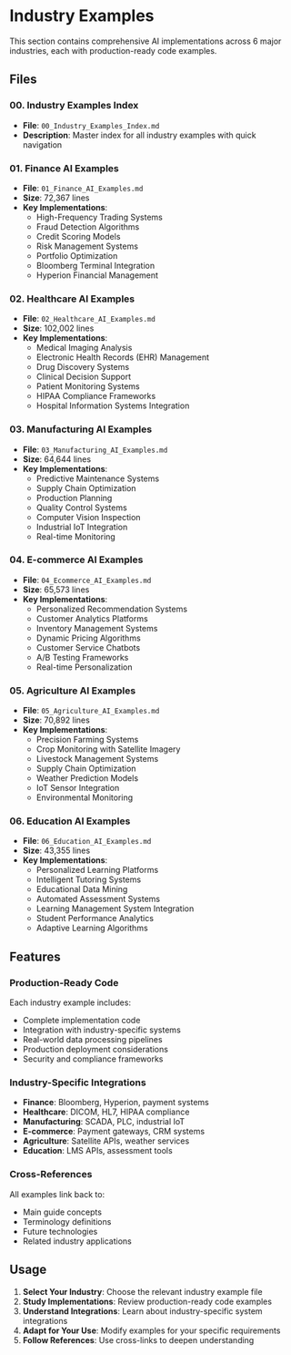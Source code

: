# Industry Examples

This section contains comprehensive AI implementations across 6 major industries, each with production-ready code examples.

## Files

### 00. Industry Examples Index
- **File**: `00_Industry_Examples_Index.md`
- **Description**: Master index for all industry examples with quick navigation

### 01. Finance AI Examples
- **File**: `01_Finance_AI_Examples.md`
- **Size**: 72,367 lines
- **Key Implementations**:
  - High-Frequency Trading Systems
  - Fraud Detection Algorithms
  - Credit Scoring Models
  - Risk Management Systems
  - Portfolio Optimization
  - Bloomberg Terminal Integration
  - Hyperion Financial Management

### 02. Healthcare AI Examples
- **File**: `02_Healthcare_AI_Examples.md`
- **Size**: 102,002 lines
- **Key Implementations**:
  - Medical Imaging Analysis
  - Electronic Health Records (EHR) Management
  - Drug Discovery Systems
  - Clinical Decision Support
  - Patient Monitoring Systems
  - HIPAA Compliance Frameworks
  - Hospital Information Systems Integration

### 03. Manufacturing AI Examples
- **File**: `03_Manufacturing_AI_Examples.md`
- **Size**: 64,644 lines
- **Key Implementations**:
  - Predictive Maintenance Systems
  - Supply Chain Optimization
  - Production Planning
  - Quality Control Systems
  - Computer Vision Inspection
  - Industrial IoT Integration
  - Real-time Monitoring

### 04. E-commerce AI Examples
- **File**: `04_Ecommerce_AI_Examples.md`
- **Size**: 65,573 lines
- **Key Implementations**:
  - Personalized Recommendation Systems
  - Customer Analytics Platforms
  - Inventory Management Systems
  - Dynamic Pricing Algorithms
  - Customer Service Chatbots
  - A/B Testing Frameworks
  - Real-time Personalization

### 05. Agriculture AI Examples
- **File**: `05_Agriculture_AI_Examples.md`
- **Size**: 70,892 lines
- **Key Implementations**:
  - Precision Farming Systems
  - Crop Monitoring with Satellite Imagery
  - Livestock Management Systems
  - Supply Chain Optimization
  - Weather Prediction Models
  - IoT Sensor Integration
  - Environmental Monitoring

### 06. Education AI Examples
- **File**: `06_Education_AI_Examples.md`
- **Size**: 43,355 lines
- **Key Implementations**:
  - Personalized Learning Platforms
  - Intelligent Tutoring Systems
  - Educational Data Mining
  - Automated Assessment Systems
  - Learning Management System Integration
  - Student Performance Analytics
  - Adaptive Learning Algorithms

## Features

### Production-Ready Code
Each industry example includes:
- Complete implementation code
- Integration with industry-specific systems
- Real-world data processing pipelines
- Production deployment considerations
- Security and compliance frameworks

### Industry-Specific Integrations
- **Finance**: Bloomberg, Hyperion, payment systems
- **Healthcare**: DICOM, HL7, HIPAA compliance
- **Manufacturing**: SCADA, PLC, industrial IoT
- **E-commerce**: Payment gateways, CRM systems
- **Agriculture**: Satellite APIs, weather services
- **Education**: LMS APIs, assessment tools

### Cross-References
All examples link back to:
- Main guide concepts
- Terminology definitions
- Future technologies
- Related industry applications

## Usage

1. **Select Your Industry**: Choose the relevant industry example file
2. **Study Implementations**: Review production-ready code examples
3. **Understand Integrations**: Learn about industry-specific system integrations
4. **Adapt for Your Use**: Modify examples for your specific requirements
5. **Follow References**: Use cross-links to deepen understanding